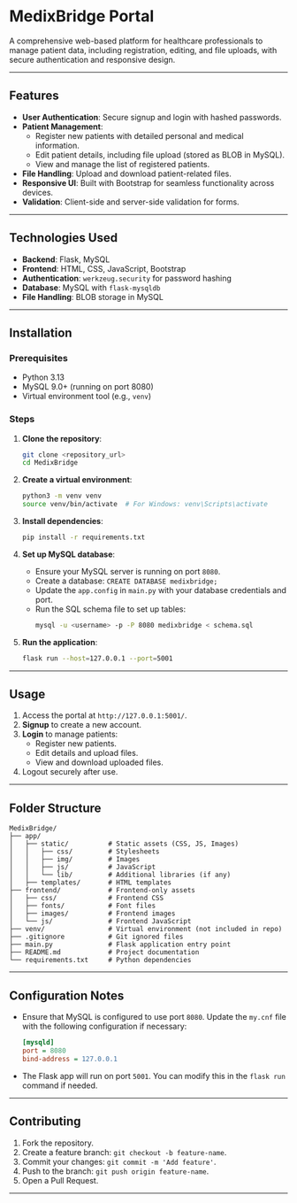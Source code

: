 # MedixBridge Portal

A comprehensive web-based platform for healthcare professionals to manage patient data, including registration, editing, and file uploads, with secure authentication and responsive design.

---

## Features

- **User Authentication**: Secure signup and login with hashed passwords.
- **Patient Management**:
  - Register new patients with detailed personal and medical information.
  - Edit patient details, including file upload (stored as BLOB in MySQL).
  - View and manage the list of registered patients.
- **File Handling**: Upload and download patient-related files.
- **Responsive UI**: Built with Bootstrap for seamless functionality across devices.
- **Validation**: Client-side and server-side validation for forms.

---

## Technologies Used

- **Backend**: Flask, MySQL
- **Frontend**: HTML, CSS, JavaScript, Bootstrap
- **Authentication**: `werkzeug.security` for password hashing
- **Database**: MySQL with `flask-mysqldb`
- **File Handling**: BLOB storage in MySQL

---

## Installation

### Prerequisites
- Python 3.13
- MySQL 9.0+ (running on port 8080)
- Virtual environment tool (e.g., `venv`)

### Steps

1. **Clone the repository**:
   ```bash
   git clone <repository_url>
   cd MedixBridge
   ```

2. **Create a virtual environment**:
   ```bash
   python3 -m venv venv
   source venv/bin/activate  # For Windows: venv\Scripts\activate
   ```

3. **Install dependencies**:
   ```bash
   pip install -r requirements.txt
   ```

4. **Set up MySQL database**:
   - Ensure your MySQL server is running on port `8080`.
   - Create a database: `CREATE DATABASE medixbridge;`
   - Update the `app.config` in `main.py` with your database credentials and port.
   - Run the SQL schema file to set up tables:
     ```bash
     mysql -u <username> -p -P 8080 medixbridge < schema.sql
     ```

5. **Run the application**:
   ```bash
   flask run --host=127.0.0.1 --port=5001
   ```

---

## Usage

1. Access the portal at `http://127.0.0.1:5001/`.
2. **Signup** to create a new account.
3. **Login** to manage patients:
   - Register new patients.
   - Edit details and upload files.
   - View and download uploaded files.
4. Logout securely after use.

---

## Folder Structure

```
MedixBridge/
├── app/
│   ├── static/          # Static assets (CSS, JS, Images)
│   │   ├── css/         # Stylesheets
│   │   ├── img/         # Images
│   │   ├── js/          # JavaScript
│   │   └── lib/         # Additional libraries (if any)
│   ├── templates/       # HTML templates
├── frontend/            # Frontend-only assets
│   ├── css/             # Frontend CSS
│   ├── fonts/           # Font files
│   ├── images/          # Frontend images
│   └── js/              # Frontend JavaScript
├── venv/                # Virtual environment (not included in repo)
├── .gitignore           # Git ignored files
├── main.py              # Flask application entry point
├── README.md            # Project documentation
└── requirements.txt     # Python dependencies
```

---

## Configuration Notes

- Ensure that MySQL is configured to use port `8080`. Update the `my.cnf` file with the following configuration if necessary:
  ```ini
  [mysqld]
  port = 8080
  bind-address = 127.0.0.1
  ```
- The Flask app will run on port `5001`. You can modify this in the `flask run` command if needed.

---

## Contributing

1. Fork the repository.
2. Create a feature branch: `git checkout -b feature-name`.
3. Commit your changes: `git commit -m 'Add feature'`.
4. Push to the branch: `git push origin feature-name`.
5. Open a Pull Request.

---

